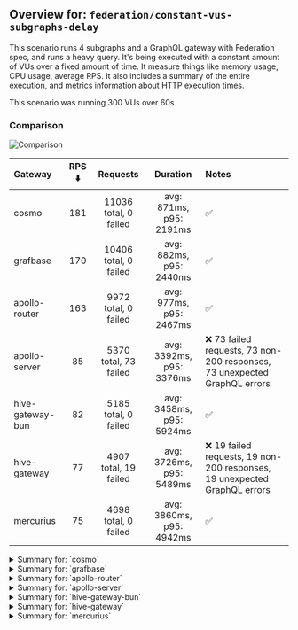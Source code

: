 ## Overview for: `federation/constant-vus-subgraphs-delay`


This scenario runs 4 subgraphs and a GraphQL gateway with Federation spec, and runs a heavy query. It's being executed with a constant amount of VUs over a fixed amount of time. It measure things like memory usage, CPU usage, average RPS. It also includes a summary of the entire execution, and metrics information about HTTP execution times.


This scenario was running 300 VUs over 60s


### Comparison


<img src="https://imagedelivery.net/KYe9TScr4TldYHA48pczVg/9d17d313-87e1-4825-5125-6c352c6f1000/public" alt="Comparison" />


| Gateway          | RPS ⬇️ |       Requests        |         Duration         | Notes                                                                    |
| :--------------- | :----: | :-------------------: | :----------------------: | :----------------------------------------------------------------------- |
| cosmo            |  181   | 11036 total, 0 failed | avg: 871ms, p95: 2191ms  | ✅                                                                        |
| grafbase         |  170   | 10406 total, 0 failed | avg: 882ms, p95: 2440ms  | ✅                                                                        |
| apollo-router    |  163   | 9972 total, 0 failed  | avg: 977ms, p95: 2467ms  | ✅                                                                        |
| apollo-server    |   85   | 5370 total, 73 failed | avg: 3392ms, p95: 3376ms | ❌ 73 failed requests, 73 non-200 responses, 73 unexpected GraphQL errors |
| hive-gateway-bun |   82   | 5185 total, 0 failed  | avg: 3458ms, p95: 5924ms | ✅                                                                        |
| hive-gateway     |   77   | 4907 total, 19 failed | avg: 3726ms, p95: 5489ms | ❌ 19 failed requests, 19 non-200 responses, 19 unexpected GraphQL errors |
| mercurius        |   75   | 4698 total, 0 failed  | avg: 3860ms, p95: 4942ms | ✅                                                                        |



<details>
  <summary>Summary for: `cosmo`</summary>

  **K6 Output**




```
     ✓ response code was 200
     ✓ no graphql errors
     ✓ valid response structure

     █ setup

     checks.........................: 100.00% ✓ 33048      ✗ 0    
     data_received..................: 969 MB  16 MB/s
     data_sent......................: 13 MB   215 kB/s
     http_req_blocked...............: avg=1.22ms   min=1.61µs  med=3.35µs   max=2.82s p(90)=5.36µs p(95)=10.64µs
     http_req_connecting............: avg=712.27µs min=0s      med=0s       max=1.69s p(90)=0s     p(95)=0s     
     http_req_duration..............: avg=870.98ms min=3.34ms  med=732.98ms max=5.06s p(90)=1.77s  p(95)=2.19s  
       { expected_response:true }...: avg=870.98ms min=3.34ms  med=732.98ms max=5.06s p(90)=1.77s  p(95)=2.19s  
     http_req_failed................: 0.00%   ✓ 0          ✗ 11036
     http_req_receiving.............: avg=284.2ms  min=33.54µs med=89.33µs  max=4.47s p(90)=1.16s  p(95)=1.64s  
     http_req_sending...............: avg=19.69ms  min=8.06µs  med=15.57µs  max=3.22s p(90)=86.8µs p(95)=3.59ms 
     http_req_tls_handshaking.......: avg=0s       min=0s      med=0s       max=0s    p(90)=0s     p(95)=0s     
     http_req_waiting...............: avg=567.08ms min=3.26ms  med=546.28ms max=2.85s p(90)=1.01s  p(95)=1.12s  
     http_reqs......................: 11036   181.239537/s
     iteration_duration.............: avg=1.63s    min=20.18ms med=1.36s    max=8.61s p(90)=3.31s  p(95)=4s     
     iterations.....................: 11016   180.911085/s
     vus............................: 300     min=300      max=300
     vus_max........................: 300     min=300      max=300
```


**Performance Overview**


<img src="https://imagedelivery.net/KYe9TScr4TldYHA48pczVg/dc2978f1-16f2-44da-8c14-c6ff7992ca00/public" alt="Performance Overview" />


**Subgraphs Overview**


<img src="https://imagedelivery.net/KYe9TScr4TldYHA48pczVg/781c03cd-9a04-4040-3294-90944b9f0900/public" alt="Subgraphs Overview" />


**HTTP Overview**


<img src="https://imagedelivery.net/KYe9TScr4TldYHA48pczVg/506f3850-53b1-4c05-073f-c8ee58f91b00/public" alt="HTTP Overview" />


  </details>

<details>
  <summary>Summary for: `grafbase`</summary>

  **K6 Output**




```
     ✓ response code was 200
     ✓ no graphql errors
     ✓ valid response structure

     █ setup

     checks.........................: 100.00% ✓ 31158      ✗ 0    
     data_received..................: 914 MB  15 MB/s
     data_sent......................: 12 MB   203 kB/s
     http_req_blocked...............: avg=1.2ms    min=1.54µs  med=3.49µs   max=2.08s  p(90)=5.28µs   p(95)=10.81µs
     http_req_connecting............: avg=672.78µs min=0s      med=0s       max=1.18s  p(90)=0s       p(95)=0s     
     http_req_duration..............: avg=881.92ms min=3.22ms  med=693.26ms max=6.68s  p(90)=1.93s    p(95)=2.43s  
       { expected_response:true }...: avg=881.92ms min=3.22ms  med=693.26ms max=6.68s  p(90)=1.93s    p(95)=2.43s  
     http_req_failed................: 0.00%   ✓ 0          ✗ 10406
     http_req_receiving.............: avg=318.45ms min=33.92µs med=88.96µs  max=6.25s  p(90)=1.3s     p(95)=1.94s  
     http_req_sending...............: avg=19.43ms  min=7.57µs  med=16.29µs  max=3.21s  p(90)=129.46µs p(95)=11.89ms
     http_req_tls_handshaking.......: avg=0s       min=0s      med=0s       max=0s     p(90)=0s       p(95)=0s     
     http_req_waiting...............: avg=544.03ms min=3.01ms  med=516.23ms max=2.57s  p(90)=998.73ms p(95)=1.18s  
     http_reqs......................: 10406   170.96353/s
     iteration_duration.............: avg=1.72s    min=19.56ms med=1.45s    max=10.53s p(90)=3.57s    p(95)=4.25s  
     iterations.....................: 10386   170.634943/s
     vus............................: 300     min=300      max=300
     vus_max........................: 300     min=300      max=300
```


**Performance Overview**


<img src="https://imagedelivery.net/KYe9TScr4TldYHA48pczVg/6f4e4c84-af74-4cea-1736-67fee8ea4500/public" alt="Performance Overview" />


**Subgraphs Overview**


<img src="https://imagedelivery.net/KYe9TScr4TldYHA48pczVg/92e01779-8b76-438a-317b-de62ce19b300/public" alt="Subgraphs Overview" />


**HTTP Overview**


<img src="https://imagedelivery.net/KYe9TScr4TldYHA48pczVg/b7c648a1-7925-4cee-3987-fae332eaca00/public" alt="HTTP Overview" />


  </details>

<details>
  <summary>Summary for: `apollo-router`</summary>

  **K6 Output**




```
     ✓ response code was 200
     ✓ no graphql errors
     ✓ valid response structure

     █ setup

     checks.........................: 100.00% ✓ 29856      ✗ 0    
     data_received..................: 875 MB  14 MB/s
     data_sent......................: 12 MB   194 kB/s
     http_req_blocked...............: avg=1.93ms   min=1.49µs  med=3.26µs   max=2.12s p(90)=5.2µs    p(95)=11.1µs 
     http_req_connecting............: avg=1.36ms   min=0s      med=0s       max=2.12s p(90)=0s       p(95)=0s     
     http_req_duration..............: avg=976.87ms min=7.24ms  med=827.99ms max=5.56s p(90)=2s       p(95)=2.46s  
       { expected_response:true }...: avg=976.87ms min=7.24ms  med=827.99ms max=5.56s p(90)=2s       p(95)=2.46s  
     http_req_failed................: 0.00%   ✓ 0          ✗ 9972 
     http_req_receiving.............: avg=284.29ms min=33.13µs med=83.71µs  max=5.11s p(90)=1.24s    p(95)=1.85s  
     http_req_sending...............: avg=28.76ms  min=7.65µs  med=15.2µs   max=2.91s p(90)=142.74µs p(95)=20.16ms
     http_req_tls_handshaking.......: avg=0s       min=0s      med=0s       max=0s    p(90)=0s       p(95)=0s     
     http_req_waiting...............: avg=663.81ms min=6.99ms  med=636.26ms max=3.13s p(90)=1.11s    p(95)=1.29s  
     http_reqs......................: 9972    163.382342/s
     iteration_duration.............: avg=1.81s    min=32.38ms med=1.55s    max=8.38s p(90)=3.52s    p(95)=4.23s  
     iterations.....................: 9952    163.05466/s
     vus............................: 34      min=34       max=300
     vus_max........................: 300     min=300      max=300
```


**Performance Overview**


<img src="https://imagedelivery.net/KYe9TScr4TldYHA48pczVg/887fdb29-8e99-4572-71b9-359565aef000/public" alt="Performance Overview" />


**Subgraphs Overview**


<img src="https://imagedelivery.net/KYe9TScr4TldYHA48pczVg/6aeba3f3-c120-4fc7-665a-1714c96a1200/public" alt="Subgraphs Overview" />


**HTTP Overview**


<img src="https://imagedelivery.net/KYe9TScr4TldYHA48pczVg/b4f3d4b8-f759-4345-179f-648811b5dd00/public" alt="HTTP Overview" />


  </details>

<details>
  <summary>Summary for: `apollo-server`</summary>

  **K6 Output**




```
     ✗ response code was 200
      ↳  98% — ✓ 5277 / ✗ 73
     ✗ no graphql errors
      ↳  98% — ✓ 5277 / ✗ 73
     ✓ valid response structure

     █ setup

     checks.........................: 99.08% ✓ 15831     ✗ 146  
     data_received..................: 466 MB 7.4 MB/s
     data_sent......................: 6.4 MB 102 kB/s
     http_req_blocked...............: avg=183.15µs min=1.48µs   med=3.35µs   max=12.96ms  p(90)=5.44µs   p(95)=264.01µs
     http_req_connecting............: avg=174.08µs min=0s       med=0s       max=12.15ms  p(90)=0s       p(95)=189.9µs 
     http_req_duration..............: avg=3.39s    min=11.11ms  med=1.98s    max=1m0s     p(90)=2.67s    p(95)=3.37s   
       { expected_response:true }...: avg=2.61s    min=11.11ms  med=1.97s    max=59.75s   p(90)=2.62s    p(95)=3s      
     http_req_failed................: 1.35%  ✓ 73        ✗ 5297 
     http_req_receiving.............: avg=288.86µs min=0s       med=107.72µs max=302.69ms p(90)=208.39µs p(95)=342.87µs
     http_req_sending...............: avg=150.84µs min=8.67µs   med=18.59µs  max=55.5ms   p(90)=38.89µs  p(95)=187.86µs
     http_req_tls_handshaking.......: avg=0s       min=0s       med=0s       max=0s       p(90)=0s       p(95)=0s      
     http_req_waiting...............: avg=3.39s    min=11.01ms  med=1.98s    max=1m0s     p(90)=2.67s    p(95)=3.37s   
     http_reqs......................: 5370   85.861949/s
     iteration_duration.............: avg=3.42s    min=231.91ms med=2.01s    max=1m0s     p(90)=2.69s    p(95)=3.41s   
     iterations.....................: 5350   85.542165/s
     vus............................: 98     min=98      max=300
     vus_max........................: 300    min=300     max=300
```


**Performance Overview**


<img src="https://imagedelivery.net/KYe9TScr4TldYHA48pczVg/9a07a502-2417-48e9-59cf-61e835640700/public" alt="Performance Overview" />


**Subgraphs Overview**


<img src="https://imagedelivery.net/KYe9TScr4TldYHA48pczVg/8dda7d0d-4b70-4319-a475-5ea582635f00/public" alt="Subgraphs Overview" />


**HTTP Overview**


<img src="https://imagedelivery.net/KYe9TScr4TldYHA48pczVg/a5e6ed3b-4dba-44f8-f8bc-b18737f31900/public" alt="HTTP Overview" />


  </details>

<details>
  <summary>Summary for: `hive-gateway-bun`</summary>

  **K6 Output**




```
     ✓ response code was 200
     ✓ no graphql errors
     ✓ valid response structure

     █ setup

     checks.........................: 100.00% ✓ 15495     ✗ 0    
     data_received..................: 455 MB  7.2 MB/s
     data_sent......................: 6.2 MB  98 kB/s
     http_req_blocked...............: avg=2.25ms  min=1.52µs   med=4.39µs   max=76.27ms  p(90)=6.91µs   p(95)=20.38ms 
     http_req_connecting............: avg=2.2ms   min=0s       med=0s       max=74.4ms   p(90)=0s       p(95)=20.17ms 
     http_req_duration..............: avg=3.45s   min=17.51ms  med=3.13s    max=7.6s     p(90)=5.13s    p(95)=5.92s   
       { expected_response:true }...: avg=3.45s   min=17.51ms  med=3.13s    max=7.6s     p(90)=5.13s    p(95)=5.92s   
     http_req_failed................: 0.00%   ✓ 0         ✗ 5185 
     http_req_receiving.............: avg=56.97ms min=41.5µs   med=149.72µs max=1.98s    p(90)=48.27ms  p(95)=425.71ms
     http_req_sending...............: avg=1.8ms   min=8.04µs   med=24.36µs  max=745.92ms p(90)=154.47µs p(95)=7.01ms  
     http_req_tls_handshaking.......: avg=0s      min=0s       med=0s       max=0s       p(90)=0s       p(95)=0s      
     http_req_waiting...............: avg=3.39s   min=17.36ms  med=3.11s    max=7.6s     p(90)=5.11s    p(95)=5.88s   
     http_reqs......................: 5185    82.472121/s
     iteration_duration.............: avg=3.55s   min=304.38ms med=3.19s    max=7.66s    p(90)=5.24s    p(95)=6s      
     iterations.....................: 5165    82.154003/s
     vus............................: 168     min=168     max=300
     vus_max........................: 300     min=300     max=300
```


**Performance Overview**


<img src="https://imagedelivery.net/KYe9TScr4TldYHA48pczVg/a681e3ca-274e-4c65-3f53-4fb1da489b00/public" alt="Performance Overview" />


**Subgraphs Overview**


<img src="https://imagedelivery.net/KYe9TScr4TldYHA48pczVg/3bfe2dcc-cad5-4480-24ca-b14ad4774600/public" alt="Subgraphs Overview" />


**HTTP Overview**


<img src="https://imagedelivery.net/KYe9TScr4TldYHA48pczVg/e3a449a0-5e1f-4190-ef15-fa6137567b00/public" alt="HTTP Overview" />


  </details>

<details>
  <summary>Summary for: `hive-gateway`</summary>

  **K6 Output**




```
     ✗ response code was 200
      ↳  99% — ✓ 4868 / ✗ 19
     ✗ no graphql errors
      ↳  99% — ✓ 4868 / ✗ 19
     ✓ valid response structure

     █ setup

     checks.........................: 99.74% ✓ 14604     ✗ 38   
     data_received..................: 429 MB 6.8 MB/s
     data_sent......................: 5.8 MB 92 kB/s
     http_req_blocked...............: avg=849.92µs min=1.53µs   med=4.03µs   max=40.8ms   p(90)=6.29µs   p(95)=951.16µs
     http_req_connecting............: avg=811.9µs  min=0s       med=0s       max=38.29ms  p(90)=0s       p(95)=517.78µs
     http_req_duration..............: avg=3.72s    min=15.01ms  med=2.55s    max=1m0s     p(90)=3.62s    p(95)=5.48s   
       { expected_response:true }...: avg=3.5s     min=15.01ms  med=2.54s    max=59.51s   p(90)=3.57s    p(95)=5.29s   
     http_req_failed................: 0.38%  ✓ 19        ✗ 4888 
     http_req_receiving.............: avg=856.56µs min=0s       med=109.49µs max=176.99ms p(90)=469.02µs p(95)=1.39ms  
     http_req_sending...............: avg=457.02µs min=8.66µs   med=22.74µs  max=109.02ms p(90)=59.95µs  p(95)=262.34µs
     http_req_tls_handshaking.......: avg=0s       min=0s       med=0s       max=0s       p(90)=0s       p(95)=0s      
     http_req_waiting...............: avg=3.72s    min=14.9ms   med=2.54s    max=1m0s     p(90)=3.61s    p(95)=5.48s   
     http_reqs......................: 4907   77.728414/s
     iteration_duration.............: avg=3.76s    min=208.29ms med=2.57s    max=1m0s     p(90)=3.65s    p(95)=5.51s   
     iterations.....................: 4887   77.411608/s
     vus............................: 40     min=40      max=300
     vus_max........................: 300    min=300     max=300
```


**Performance Overview**


<img src="https://imagedelivery.net/KYe9TScr4TldYHA48pczVg/e1cb94c0-9563-4b9f-3c8c-de605541cf00/public" alt="Performance Overview" />


**Subgraphs Overview**


<img src="https://imagedelivery.net/KYe9TScr4TldYHA48pczVg/e3d03308-bd71-4212-09a9-f26d5c053200/public" alt="Subgraphs Overview" />


**HTTP Overview**


<img src="https://imagedelivery.net/KYe9TScr4TldYHA48pczVg/9b80458e-e3f9-407e-8b34-80a80910cc00/public" alt="HTTP Overview" />


  </details>

<details>
  <summary>Summary for: `mercurius`</summary>

  **K6 Output**




```
     ✓ response code was 200
     ✓ no graphql errors
     ✓ valid response structure

     █ setup

     checks.........................: 100.00% ✓ 14034     ✗ 0    
     data_received..................: 412 MB  6.7 MB/s
     data_sent......................: 5.6 MB  90 kB/s
     http_req_blocked...............: avg=1.12ms  min=1.75µs   med=4.12µs   max=68.63ms  p(90)=6.34µs   p(95)=5.07ms  
     http_req_connecting............: avg=1.07ms  min=0s       med=0s       max=64.67ms  p(90)=0s       p(95)=4.64ms  
     http_req_duration..............: avg=3.85s   min=11.66ms  med=3.85s    max=8.16s    p(90)=4.67s    p(95)=4.94s   
       { expected_response:true }...: avg=3.85s   min=11.66ms  med=3.85s    max=8.16s    p(90)=4.67s    p(95)=4.94s   
     http_req_failed................: 0.00%   ✓ 0         ✗ 4698 
     http_req_receiving.............: avg=6.94ms  min=41.4µs   med=108.25µs max=829.46ms p(90)=297.74µs p(95)=708.37µs
     http_req_sending...............: avg=795.2µs min=9.81µs   med=23.08µs  max=64.12ms  p(90)=46.58µs  p(95)=1.84ms  
     http_req_tls_handshaking.......: avg=0s      min=0s       med=0s       max=0s       p(90)=0s       p(95)=0s      
     http_req_waiting...............: avg=3.85s   min=11.56ms  med=3.85s    max=8.16s    p(90)=4.67s    p(95)=4.94s   
     http_reqs......................: 4698    75.873186/s
     iteration_duration.............: avg=3.9s    min=471.52ms med=3.87s    max=8.25s    p(90)=4.68s    p(95)=4.96s   
     iterations.....................: 4678    75.550184/s
     vus............................: 229     min=229     max=300
     vus_max........................: 300     min=300     max=300
```


**Performance Overview**


<img src="https://imagedelivery.net/KYe9TScr4TldYHA48pczVg/ddf4dc42-0792-43c0-86d4-f19f91f63000/public" alt="Performance Overview" />


**Subgraphs Overview**


<img src="https://imagedelivery.net/KYe9TScr4TldYHA48pczVg/671e084c-61ae-4246-5af1-421e401a4c00/public" alt="Subgraphs Overview" />


**HTTP Overview**


<img src="https://imagedelivery.net/KYe9TScr4TldYHA48pczVg/ac8dd00d-fa36-459f-04ba-0efd27b5ce00/public" alt="HTTP Overview" />


  </details>